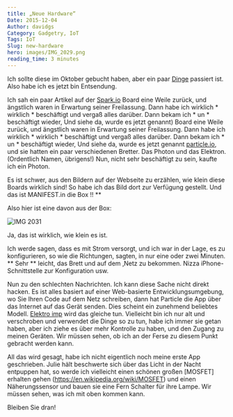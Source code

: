 ```yaml
---
title: „Neue Hardware“
Date: 2015-12-04
Author: davidgs
Category: Gadgetry, IoT
Tags: IoT
Slug: new-hardware
hero: images/IMG_2029.png
reading_time: 3 minutes
---
```


Ich sollte diese im Oktober gebucht haben, aber ein paar [Dinge](/posts/category/work/2015/a-shock-to-the-system/) passiert ist. Also habe ich es jetzt bin Entsendung.

Ich sah ein paar Artikel auf der [Spark.io](http://particle.io/) Board eine Weile zurück, und ängstlich waren in Erwartung seiner Freilassung. Dann habe ich wirklich * wirklich * beschäftigt und vergaß alles darüber. Dann bekam ich * un * beschäftigt wieder, Und siehe da, wurde es jetzt genannt) Board eine Weile zurück, und ängstlich waren in Erwartung seiner Freilassung. Dann habe ich wirklich * wirklich * beschäftigt und vergaß alles darüber. Dann bekam ich * un * beschäftigt wieder, Und siehe da, wurde es jetzt genannt [particle.io](http://particle.io/), und sie hatten ein paar verschiedenen Bretter. Das Photon und das Elektron. (Ordentlich Namen, übrigens!) Nun, nicht sehr beschäftigt zu sein, kaufte ich ein Photon.

Es ist schwer, aus den Bildern auf der Webseite zu erzählen, wie klein diese Boards wirklich sind! So habe ich das Bild dort zur Verfügung gestellt. Und das ist MANIFEST.in die Box !! **

Also hier ist eine davon aus der Box:

![IMG 2031](/posts/category/iot/iot-hardware/images/IMG_2031.png)

Ja, das ist wirklich, wie klein es ist.

Ich werde sagen, dass es mit Strom versorgt, und ich war in der Lage, es zu konfigurieren, so wie die Richtungen, sagten, in nur eine oder zwei Minuten. ** Sehr ** leicht, das Brett und auf dem ‚Netz zu bekommen. Nizza iPhone-Schnittstelle zur Konfiguration usw.

Nun zu den schlechten Nachrichten. Ich kann diese Sache nicht direkt hacken. Es ist alles basiert auf einer Web-basierte Entwicklungsumgebung, wo Sie Ihren Code auf dem Netz schreiben, dann hat Particle die App über das Internet auf das Gerät senden. Dies scheint ein zunehmend beliebtes Modell. [Elektro imp](http://electricimp.com/) wird das gleiche tun. Vielleicht bin ich nur alt und verschroben und verwendet die Dinge so zu tun, habe ich immer sie getan haben, aber ich ziehe es über mehr Kontrolle zu haben, und den Zugang zu meinen Geräten. Wir müssen sehen, ob ich an der Ferse zu diesem Punkt gebracht werden kann.

All das wird gesagt, habe ich nicht eigentlich noch meine erste App geschrieben. Julie hält beschwerte sich über das Licht in der Nacht entpuppen hat, so werde ich vielleicht einen schönen großen [MOSFET] erhalten gehen (https://en.wikipedia.org/wiki/MOSFET) und einen Näherungssensor und bauen sie eine Fern Schalter für ihre Lampe. Wir müssen sehen, was ich mit oben kommen kann.

Bleiben Sie dran!

